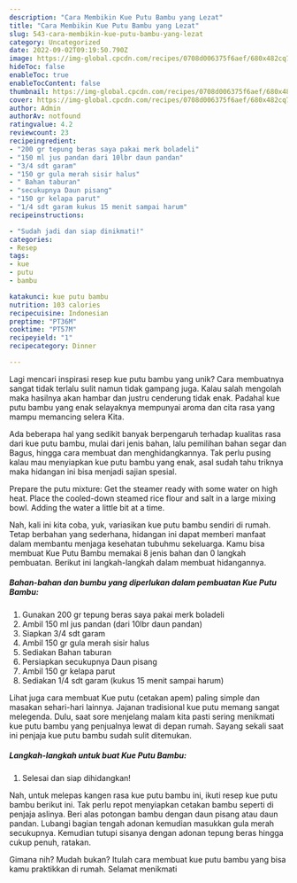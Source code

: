 ```yaml
---
description: "Cara Membikin Kue Putu Bambu yang Lezat"
title: "Cara Membikin Kue Putu Bambu yang Lezat"
slug: 543-cara-membikin-kue-putu-bambu-yang-lezat
category: Uncategorized
date: 2022-09-02T09:19:50.790Z
image: https://img-global.cpcdn.com/recipes/0708d006375f6aef/680x482cq70/kue-putu-bambu-foto-resep-utama.jpg
hideToc: false
enableToc: true
enableTocContent: false
thumbnail: https://img-global.cpcdn.com/recipes/0708d006375f6aef/680x482cq70/kue-putu-bambu-foto-resep-utama.jpg
cover: https://img-global.cpcdn.com/recipes/0708d006375f6aef/680x482cq70/kue-putu-bambu-foto-resep-utama.jpg
author: Admin
authorAv: notfound
ratingvalue: 4.2
reviewcount: 23
recipeingredient:
- "200 gr tepung beras saya pakai merk boladeli"
- "150 ml jus pandan dari 10lbr daun pandan"
- "3/4 sdt garam"
- "150 gr gula merah sisir halus"
- " Bahan taburan"
- "secukupnya Daun pisang"
- "150 gr kelapa parut"
- "1/4 sdt garam kukus 15 menit sampai harum"
recipeinstructions:

- "Sudah jadi dan siap dinikmati!"
categories:
- Resep
tags:
- kue
- putu
- bambu

katakunci: kue putu bambu 
nutrition: 103 calories
recipecuisine: Indonesian
preptime: "PT36M"
cooktime: "PT57M"
recipeyield: "1"
recipecategory: Dinner

---
```





Lagi mencari inspirasi resep kue putu bambu yang unik? Cara membuatnya sangat tidak terlalu sulit namun tidak gampang juga. Kalau salah mengolah maka hasilnya akan hambar dan justru cenderung tidak enak. Padahal kue putu bambu yang enak selayaknya mempunyai aroma dan cita rasa yang mampu memancing selera Kita.





Ada beberapa hal yang sedikit banyak berpengaruh terhadap kualitas rasa dari kue putu bambu, mulai dari jenis bahan, lalu pemilihan bahan segar dan Bagus, hingga cara membuat dan menghidangkannya. Tak perlu pusing kalau mau menyiapkan kue putu bambu yang enak,      asal sudah tahu triknya maka hidangan ini bisa menjadi sajian spesial.














Prepare the putu mixture: Get the steamer ready with some water on high heat. Place the cooled-down steamed rice flour and salt in a large mixing bowl. Adding the water a little bit at a time.






Nah, kali ini kita coba, yuk, variasikan kue putu bambu sendiri di rumah. Tetap berbahan yang sederhana, hidangan ini dapat memberi manfaat dalam membantu menjaga kesehatan tubuhmu sekeluarga. Kamu bisa membuat Kue Putu Bambu memakai 8 jenis bahan dan 0 langkah pembuatan. Berikut ini langkah-langkah dalam membuat hidangannya.

<!--inarticleads1-->

##### Bahan-bahan dan bumbu yang diperlukan dalam pembuatan Kue Putu Bambu:

1. Gunakan 200 gr tepung beras saya pakai merk boladeli
1. Ambil 150 ml jus pandan (dari 10lbr daun pandan)
1. Siapkan 3/4 sdt garam
1. Ambil 150 gr gula merah sisir halus
1. Sediakan  Bahan taburan
1. Persiapkan secukupnya Daun pisang
1. Ambil 150 gr kelapa parut
1. Sediakan 1/4 sdt garam (kukus 15 menit sampai harum)


Lihat juga cara membuat Kue putu (cetakan apem) paling simple dan masakan sehari-hari lainnya. Jajanan tradisional kue putu memang sangat melegenda. Dulu, saat sore menjelang malam kita pasti sering menikmati kue putu bambu yang penjualnya lewat di depan rumah. Sayang sekali saat ini penjaja kue putu bambu sudah sulit ditemukan. 

<!--inarticleads2-->

##### Langkah-langkah untuk buat Kue Putu Bambu:


1. Selesai dan siap dihidangkan!

Nah, untuk melepas kangen rasa kue putu bambu ini, ikuti resep kue putu bambu berikut ini. Tak perlu repot menyiapkan cetakan bambu seperti di penjaja aslinya. Beri alas potongan bambu dengan daun pisang atau daun pandan. Lubangi bagian tengah adonan kemudian masukkan gula merah secukupnya. Kemudian tutupi sisanya dengan adonan tepung beras hingga cukup penuh, ratakan. 

Gimana nih? Mudah bukan? Itulah cara membuat kue putu bambu yang bisa kamu praktikkan di rumah. Selamat menikmati
